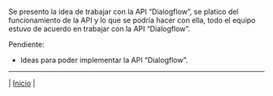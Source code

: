 Se presento la idea de trabajar con la API “Dialogflow”, se platico del funcionamiento de la API y lo que se podría hacer con ella, todo el equipo estuvo de acuerdo en trabajar con la API “Dialogflow”. 

Pendiente: 
- Ideas para poder implementar la API “Dialogflow”.

***
| [Inicio](https://github.com/Audny738/POO_Project "Inicio") | 